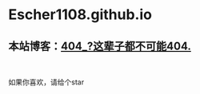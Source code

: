 # Escher1108.github.io
<!--escher个人简介站点-->
<html>
  <body>
    <h2>本站博客：<a href="https://www.runaway.top">404_?这辈子都不可能404.</a></h2>
    <br/>
 <p>如果你喜欢，请给个star</p>
  </body>
</html>
